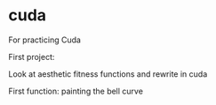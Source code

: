 # cuda


For practicing Cuda

First project:

Look at aesthetic fitness functions and rewrite in cuda

First function: painting the bell curve
